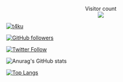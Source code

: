 <!--
**Takuma515/Takuma515** is a ✨ _special_ ✨ repository because its `README.md` (this file) appears on your GitHub profile.
-->

<p align="center"> 
  Visitor count<br>
  <img src="https://profile-counter.glitch.me/Takuma515/count.svg" />
</p>

[![t4ku](https://img.shields.io/endpoint?url=https%3A%2F%2Fatcoder-badges.now.sh%2Fapi%2Fatcoder%2Fjson%2Ft4ku)](https://atcoder.jp/users/t4ku)

[![GitHub followers](https://img.shields.io/github/followers/Takuma515.svg?style=social&label=Follow&maxAge=2592000)](https://github.com/Takuma515?tab=followers)

[![Twitter Follow](https://img.shields.io/twitter/follow/tttm_tech?style=social)](https://twitter.com/tttm_tech)

![Anurag's GitHub stats](https://github-readme-stats.vercel.app/api?username=Takuma515&show_icons=true&theme=highcontrast) 

[![Top Langs](https://github-readme-stats.vercel.app/api/top-langs/?username=takuma515&theme=dark&layout=compact)](https://github.com/anuraghazra/github-readme-stats) 
